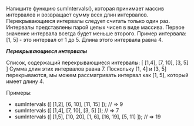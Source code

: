 Напишите функцию sumIntervals(), которая принимает массив интервалов и возвращает сумму всех длин интервалов. Перекрывающиеся интервалы следует считать только один раз. Интервалы представлены парой целых чисел в виде массива. 
Первое значение интервала всегда будет меньше второго. Пример интервала: [1, 5] - это интервал от 1 до 5. Длина этого интервала равна 4. 

***Перекрывающиеся интервалы*** 

Список, содержащий перекрывающиеся интервалы: [ [1,4], [7, 10], [3, 5] ]
Сумма длин этих интервалов равна 7. Поскольку [1, 4] и [3, 5] перекрываются, мы можем рассматривать интервал как [1, 5], который имеет длину 4. 

Примеры: 
* sumIntervals ([ [1,2], [6, 10], [11, 15] ]); // => 9
* sumIntervals ([ [1,4], [7, 10], [3, 5] ]); // => 7
* sumIntervals ([ [1,5], [10, 20], [1, 6], [16, 19], [5, 11] ]); // => 19